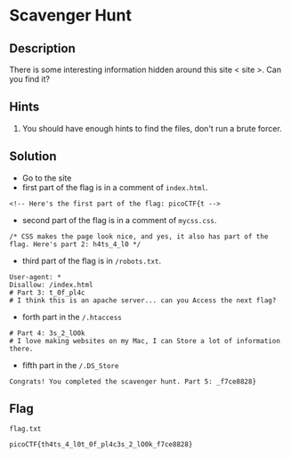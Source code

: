 # Scavenger Hunt

## Description

There is some interesting information hidden around this site < site >. Can you find it?

## Hints

<ol>
    <li>You should have enough hints to find the files, don't run a brute forcer.</li>
</ol>

## Solution

- Go to the site
- first part of the flag is in a comment of `index.html`.

```
<!-- Here's the first part of the flag: picoCTF{t -->
```
- second part of the flag is in a comment of `mycss.css`.

```
/* CSS makes the page look nice, and yes, it also has part of the flag. Here's part 2: h4ts_4_l0 */
```

- third part of the flag is in `/robots.txt`.

```
User-agent: *
Disallow: /index.html
# Part 3: t_0f_pl4c
# I think this is an apache server... can you Access the next flag?
```
- forth part in the `/.htaccess`
```
# Part 4: 3s_2_lO0k
# I love making websites on my Mac, I can Store a lot of information there.
```

- fifth part in the `/.DS_Store`

```
Congrats! You completed the scavenger hunt. Part 5: _f7ce8828}
```

## Flag

`flag.txt`
```
picoCTF{th4ts_4_l0t_0f_pl4c3s_2_lO0k_f7ce8828}
```
